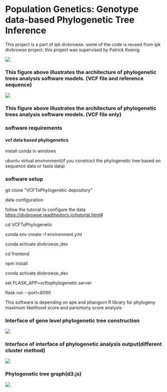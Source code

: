 # Population Genetics: Genotype data-based  Phylogenetic Tree Inference

This project is a part of ipk divbrowse. some of the code is reused from ipk divbrowse project.
this project was supervised by Patrick Koenig.

<img src="https://user-images.githubusercontent.com/63479459/226971670-2696be48-4410-4795-bcb9-8e2936595ed6.png" >

### This figure above illustrates the architecture of phylogenetic trees analysis software models. (VCF file and reference sequence)

<img src="https://user-images.githubusercontent.com/63479459/226971695-6422a77b-de35-4a3c-9eba-caf6f6d41f58.png" >

### This figure above illustrates the architecture of phylogenetic trees analysis software models. (VCF file only)

###  software requirements 

#### vcf data based phylogenetics

install conda in windows


ubuntu virtual environment(if you construct the phylogenetic tree based on sequence data or fasta data)

### software setup

git clone "VCFToPhylogenetic depository"


data configuration

follow the tutorial to configure the data
https://divbrowse.readthedocs.io/tutorial.html#


cd VCFToPhylogenetic

conda env create -f environment.yml

conda activate divbrowse_dev

cd frontend

npm install

conda activate divbrowse_dev

set FLASK_APP=vcftophylogenetic.server

flask run --port=8090

This software is depending on ape and phangorn R library for phylogeny maximum likelihood score and parsimony score analysis

### Interface of gene level phylogenetic tree construction
<img src="https://user-images.githubusercontent.com/63479459/226978993-dea961dc-425e-4037-be3a-2976a1fd4380.PNG" >

### Interface of interface of phylogenetic analysis output(different cluster method)
<img src="https://user-images.githubusercontent.com/63479459/226979099-a4477be9-a9d9-447d-ab7c-3e7df1fd6c35.PNG" >


### Phylogenetic tree graph(d3.js)
<img src="https://user-images.githubusercontent.com/63479459/226979186-8ce89e79-a473-4d66-acc5-c953a927a136.PNG" >



